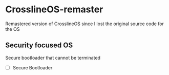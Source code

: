 # CrosslineOS-remaster

Remastered version of CrosslineOS since I lost the original source code for the OS

## Security focused OS




Secure bootloader that cannot be terminated
- [ ] Secure Bootloader
